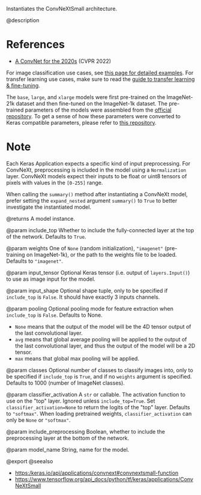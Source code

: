 Instantiates the ConvNeXtSmall architecture.

@description

# References
- [A ConvNet for the 2020s](https://arxiv.org/abs/2201.03545)
(CVPR 2022)

For image classification use cases, see
[this page for detailed examples](
https://keras.io/api/applications/#usage-examples-for-image-classification-models).
For transfer learning use cases, make sure to read the
[guide to transfer learning & fine-tuning](
https://keras.io/guides/transfer_learning/).

The `base`, `large`, and `xlarge` models were first pre-trained on the
ImageNet-21k dataset and then fine-tuned on the ImageNet-1k dataset. The
pre-trained parameters of the models were assembled from the
[official repository](https://github.com/facebookresearch/ConvNeXt). To get a
sense of how these parameters were converted to Keras compatible parameters,
please refer to
[this repository](https://github.com/sayakpaul/keras-convnext-conversion).

# Note
Each Keras Application expects a specific kind of input preprocessing.
For ConvNeXt, preprocessing is included in the model using a `Normalization`
layer.  ConvNeXt models expect their inputs to be float or uint8 tensors of
pixels with values in the `[0-255]` range.

When calling the `summary()` method after instantiating a ConvNeXt model,
prefer setting the `expand_nested` argument `summary()` to `True` to better
investigate the instantiated model.

@returns
    A model instance.

@param include_top
Whether to include the fully-connected
layer at the top of the network. Defaults to `True`.

@param weights
One of `None` (random initialization),
`"imagenet"` (pre-training on ImageNet-1k), or the path to the weights
file to be loaded. Defaults to `"imagenet"`.

@param input_tensor
Optional Keras tensor
(i.e. output of `layers.Input()`)
to use as image input for the model.

@param input_shape
Optional shape tuple, only to be specified
if `include_top` is `False`.
It should have exactly 3 inputs channels.

@param pooling
Optional pooling mode for feature extraction
when `include_top` is `False`. Defaults to None.
- `None` means that the output of the model will be
the 4D tensor output of the last convolutional layer.
- `avg` means that global average pooling
will be applied to the output of the
last convolutional layer, and thus
the output of the model will be a 2D tensor.
- `max` means that global max pooling will
be applied.

@param classes
Optional number of classes to classify images
into, only to be specified if `include_top` is `True`, and
if no `weights` argument is specified. Defaults to 1000 (number of
ImageNet classes).

@param classifier_activation
A `str` or callable. The activation function to use
on the "top" layer. Ignored unless `include_top=True`. Set
`classifier_activation=None` to return the logits of the "top" layer.
Defaults to `"softmax"`.
When loading pretrained weights, `classifier_activation` can only
be `None` or `"softmax"`.

@param include_preprocessing
Boolean, whether to include the preprocessing layer at the bottom of the network.

@param model_name
String, name for the model.

@export
@seealso
+ <https:/keras.io/api/applications/convnext#convnextsmall-function>
+ <https://www.tensorflow.org/api_docs/python/tf/keras/applications/ConvNeXtSmall>

